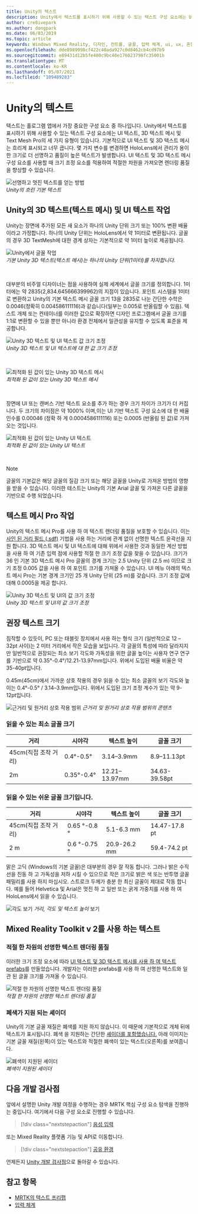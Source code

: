 ```yaml
---
title: Unity의 텍스트
description: Unity에서 텍스트를 표시하기 위해 사용할 수 있는 텍스트 구성 요소에는 UI 텍스트와 3D 텍스트 메시의 두 가지 유형이 있습니다.
author: cre8ivepark
ms.author: dongpark
ms.date: 06/03/2019
ms.topic: article
keywords: Windows Mixed Reality, 디자인, 컨트롤, 글꼴, 입력 체계, ui, ux, 혼합 현실 헤드셋, windows mixed reality 헤드셋, 가상 현실 헤드셋, MRTK, Mixed Reality Toolkit
ms.openlocfilehash: dde8989998cf422c40ada927c0d8462cb4cd97b9
ms.sourcegitcommit: e89431d12b5fe480c9bc40e176023798fc35001b
ms.translationtype: MT
ms.contentlocale: ko-KR
ms.lasthandoff: 05/07/2021
ms.locfileid: "109489283"
---
```

# <a name="text-in-unity"></a>Unity의 텍스트

텍스트는 홀로그램 앱에서 가장 중요한 구성 요소 중 하나입니다. Unity에서 텍스트를 표시하기 위해 사용할 수 있는 텍스트 구성 요소에는 UI 텍스트, 3D 텍스트 메시 및 Text Mesh Pro의 세 가지 유형이 있습니다. 기본적으로 UI 텍스트 및 3D 텍스트 메시는 흐리게 표시되고 너무 큽니다. 몇 가지 변수를 변경하면 HoloLens에서 관리가 용이한 크기로 더 선명하고 품질이 높은 텍스트가 발생합니다. UI 텍스트 및 3D 텍스트 메시 구성 요소를 사용할 때 크기 조정 요소를 적용하여 적절한 차원을 가져오면 렌더링 품질을 향상할 수 있습니다.

![선명하고 멋진 텍스트를 얻는 방법](images/hug-text-02-640px.png)<br>
*Unity의 흐린 기본 텍스트*

## <a name="working-with-unitys-3d-text-text-mesh-and-ui-text"></a>Unity의 3D 텍스트(텍스트 메시) 및 UI 텍스트 작업

Unity는 장면에 추가된 모든 새 요소가 하나의 Unity 단위 크기 또는 100% 변환 배율이라고 가정합니다. 하나의 Unity 단위는 HoloLens에서 약 1미터로 변환됩니다. 글꼴의 경우 3D TextMesh에 대한 경계 상자는 기본적으로 약 1미터 높이로 제공됩니다.

![Unity에서 글꼴 작업](images/640px-hug-text-03.png)<br>
*기본 Unity 3D 텍스트(텍스트 메시)는 하나의 Unity 단위(1미터)를 차지합니다.*

<br>

대부분의 비주얼 디자이너는 점을 사용하여 실제 세계에서 글꼴 크기를 정의합니다. 1미터에는 약 2835(2,834.645666399962)의 지점이 있습니다. 포인트 시스템을 1미터로 변환하고 Unity의 기본 텍스트 메시 글꼴 크기 13을 2835로 나눈 간단한 수학은 0.0046(정확히 0.004586111116)과 같습니다(일부는 0.005로 반올림할 수 있음). 텍스트 개체 또는 컨테이너를 이러한 값으로 확장하면 디자인 프로그램에서 글꼴 크기를 1:1로 변환할 수 있을 뿐만 아니라 환경 전체에서 일관성을 유지할 수 있도록 표준을 제공합니다.

![Unity 3D 텍스트 및 UI 텍스트 값 크기 조정](images/Text_In_Unity_Measurements1.png)<br>
*Unity 3D 텍스트 및 UI 텍스트에 대 한 값 크기 조정*

<br>

![최적화 된 값이 있는 Unity 3D 텍스트 메시](images/hug-text-05-1000px.png)<br>
*최적화 된 값이 있는 Unity 3D 텍스트 메시*

<br>

장면에 UI 또는 캔버스 기반 텍스트 요소를 추가 하는 경우 크기 차이가 크기가 더 커집니다. 두 크기의 차이점은 약 1000% 이며,이는 UI 기반 텍스트 구성 요소에 대 한 배율 인수를 0.00046 (정확 하 게 0.0004586111116) 또는 0.0005 (반올림 된 값)로 가져오는 것입니다.

![최적화 된 값이 있는 Unity UI 텍스트](images/hug-text-04-1000px.png)<br>
*최적화 된 값이 있는 Unity UI 텍스트*

<br>

>[!NOTE]
>글꼴의 기본값은 해당 글꼴의 질감 크기 또는 해당 글꼴을 Unity로 가져온 방법의 영향을 받을 수 있습니다. 이러한 테스트는 Unity의 기본 Arial 글꼴 및 가져온 다른 글꼴을 기반으로 수행 되었습니다.

## <a name="working-with-text-mesh-pro"></a>텍스트 메시 Pro 작업

Unity의 텍스트 메시 Pro를 사용 하 여 텍스트 렌더링 품질을 보호할 수 있습니다. 이는 [사인 된 거리 필드 (.sdf)](https://steamcdn-a.akamaihd.net/apps/valve/2007/SIGGRAPH2007_AlphaTestedMagnification.pdf) 기법을 사용 하는 거리에 관계 없이 선명한 텍스트 윤곽선을 지원 합니다. 3D 텍스트 메시 및 UI 텍스트에 대해 위에서 사용한 것과 동일한 계산 방법을 사용 하 여 기존 입력 점에 사용할 적절 한 크기 조정 값을 찾을 수 있습니다. 크기가 36 인 기본 3D 텍스트 메시 Pro 글꼴의 경계 크기는 2.5 Unity 단위 (2.5 m) 이므로 크기 조정 0.005 값을 사용 하 여 포인트 크기를 가져올 수 있습니다. UI 메뉴 아래의 텍스트 메시 Pro는 기본 경계 크기인 25 개 Unity 단위 (25 m)를 갖습니다. 크기 조정 값에 대해 0.0005을 제공 합니다.

![Unity 3D 텍스트 및 UI의 값 크기 조정](images/Text_In_Unity_Measurements2.png)<br>
*Unity 3D 텍스트 및 UI의 값 크기 조정*

## <a name="recommended-text-size"></a>권장 텍스트 크기

짐작할 수 있듯이, PC 또는 태블릿 장치에서 사용 하는 형식 크기 (일반적으로 12 – 32pt 사이)는 2 미터 거리에서 작은 모습을 보입니다. 각 글꼴의 특성에 따라 달라지지만 일반적으로 권장되는 최소 보기 각도와 가독성을 위한 글꼴 높이는 사용자 연구 연구를 기반으로 약 0.35°-0.4°/12.21-13.97mm입니다. 위에서 도입된 배율 비율은 약 35-40pt입니다.

0.45m(45cm)에서 가까운 상호 작용의 경우 읽을 수 있는 최소 글꼴의 보기 각도와 높이는 0.4°-0.5° / 3.14–3.9mm입니다. 위에서 도입된 크기 조정 계수가 있는 약 9-12pt입니다.

![근거리 및 원거리 상호 작용 범위 ](images/typography-distance-1000px.jpg)
 *근거리 및 원거리 상호 작용 범위의 콘텐츠*

### <a name="the-minimum-legible-font-size"></a>읽을 수 있는 최소 글꼴 크기

| 거리 | 시야각 | 텍스트 높이 | 글꼴 크기 |
|---------|---------|---------|---------|
| 45cm(직접 조작 거리) | 0.4°-0.5° | 3.14–3.9mm | 8.9–11.13pt |
| 2m | 0.35°-0.4° | 12.21–13.97mm | 34.63-39.58pt |


### <a name="the-comfortably-legible-font-size"></a>읽을 수 있는 쉬운 글꼴 크기입니다.

| 거리 | 시야각 | 텍스트 높이 | 글꼴 크기 |
|---------|---------|---------|---------|
| 45cm(직접 조작 거리) | 0.65 °-0.8 ° | 5.1-6.3 mm | 14.47-17.8 pt |
| 2 m | 0.6 °-0.75 ° | 20.9-26.2 mm | 59.4-74.2 pt |

맑은 고딕 (Windows의 기본 글꼴)은 대부분의 경우 잘 작동 합니다. 그러나 밝은 수직선을 진동 하 고 가독성을 저하 시킬 수 있으므로 작은 크기로 밝은 색 또는 반투명 글꼴 패밀리를 사용 하지 마십시오. 스트로크 두께가 충분 한 최신 글꼴이 제대로 작동 합니다. 예를 들어 Helvetica 및 Arial은 멋진 하 고 일반 또는 굵게 가중치를 사용 하 여 HoloLens에서 읽을 수 있습니다.

![각도 보기 ](images/Text_In_Unity_ViewingAngle.jpg)
 *거리, 각도 및 텍스트 높이* 보기

## <a name="text-with-mixed-reality-toolkit-v2"></a>Mixed Reality Toolkit v 2를 사용 하는 텍스트

### <a name="sharp-text-rendering-quality-with-proper-dimension"></a>적절 한 차원의 선명한 텍스트 렌더링 품질

이러한 크기 조정 요소에 따라 [UI 텍스트 및 3D 텍스트 메시를 사용 하 여 텍스트 prefabs](https://github.com/microsoft/MixedRealityToolkit-Unity/tree/main/Assets/MRTK/SDK/StandardAssets/Prefabs/Text)를 만들었습니다. 개발자는 이러한 prefabs를 사용 하 여 선명한 텍스트와 일관 된 글꼴 크기를 가져올 수 있습니다.

![적절 한 차원의 선명한 텍스트 렌더링 품질](images/hug-text-06-1000px.png)<br>
*적절 한 차원의 선명한 텍스트 렌더링 품질*

### <a name="shader-with-occlusion-support"></a>폐색가 지원 되는 셰이더

Unity의 기본 글꼴 재질은 폐색를 지원 하지 않습니다. 이 때문에 기본적으로 개체 뒤에 텍스트가 표시됩니다. 폐색 을 지원하는 간단한 [셰이더를 포함했습니다.](https://github.com/microsoft/MixedRealityToolkit-Unity/blob/main/Assets/MRTK/StandardAssets/Shaders/Text3DShader.shader) 아래 이미지는 기본 글꼴 재질(왼쪽)이 있는 텍스트와 적절한 폐색이 있는 텍스트(오른쪽)를 보여줍니다.

![폐색이 지원된 셰이더](images/hug-text-07-1000px.png)<br>
*폐색이 지원된 셰이더*

## <a name="next-development-checkpoint"></a>다음 개발 검사점

앞에서 설명한 Unity 개발 여정을 수행하는 경우 MRTK 핵심 구성 요소 탐색을 진행하는 중입니다. 여기에서 다음 구성 요소로 진행할 수 있습니다.

> [!div class="nextstepaction"]
> [음성 입력 ](voice-input-in-unity.md)

또는 Mixed Reality 플랫폼 기능 및 API로 이동합니다.

> [!div class="nextstepaction"]
> [공유 환경](shared-experiences-in-unity.md)

언제든지 [Unity 개발 검사점](unity-development-overview.md#2-core-building-blocks)으로 돌아갈 수 있습니다.

## <a name="see-also"></a>참고 항목

* [MRTK의 텍스트 프리팹](https://github.com/microsoft/MixedRealityToolkit-Unity/tree/main/Assets/MRTK/SDK/StandardAssets/Prefabs/Text)
* [입력 체계](../../design/typography.md)
